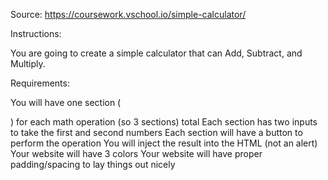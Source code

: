 Source: https://coursework.vschool.io/simple-calculator/

Instructions:

You are going to create a simple calculator that can Add, Subtract, and Multiply.

Requirements:

You will have one section (

) for each math operation (so 3 sections) total Each section has two inputs to take the first and second numbers Each section will have a button to perform the operation You will inject the result into the HTML (not an alert) Your website will have 3 colors Your website will have proper padding/spacing to lay things out nicely